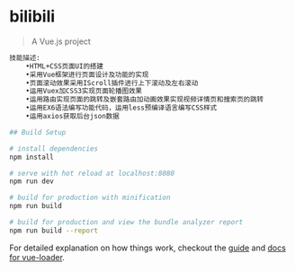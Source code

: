 # bilibili

> A Vue.js project
``` bash
技能描述:
    •HTML+CSS页面UI的搭建
    •采用Vue框架进行页面设计及功能的实现
    •页面滚动效果采用IScroll插件进行上下滚动及左右滚动
    •运用Vuex加CSS3实现页面轮播图效果
    •运用路由实现页面的跳转及嵌套路由加动画效果实现视频详情页和搜索页的跳转
    •运用EX6语法编写功能代码，运用less预编译语言编写CSS样式
    •运用axios获取后台json数据

## Build Setup

# install dependencies
npm install

# serve with hot reload at localhost:8080
npm run dev

# build for production with minification
npm run build

# build for production and view the bundle analyzer report
npm run build --report
```

For detailed explanation on how things work, checkout the [guide](http://vuejs-templates.github.io/webpack/) and [docs for vue-loader](http://vuejs.github.io/vue-loader).
